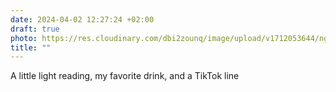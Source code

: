 ```yaml
---
date: 2024-04-02 12:27:24 +02:00
draft: true
photo: https://res.cloudinary.com/dbi2zounq/image/upload/v1712053644/nguimldtqfbl7ikkkgcg.jpg
title: ""
---
```


A little light reading, my favorite drink, and a TikTok line
